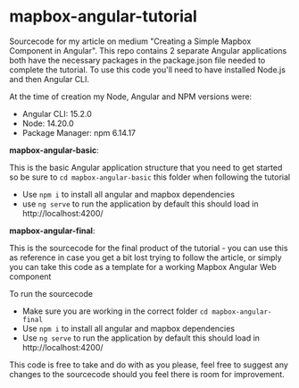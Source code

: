 # mapbox-angular-tutorial
 Sourcecode for my article on medium "Creating a Simple Mapbox Component in Angular". This repo contains 2 separate Angular applications both have the necessary packages in the package.json file needed to complete the tutorial. To use this code you'll need to have installed Node.js and then Angular CLI. 

At the time of creation my Node, Angular and NPM versions were:
- Angular CLI: 15.2.0
- Node: 14.20.0
- Package Manager: npm 6.14.17
 
**mapbox-angular-basic**:

This is the basic Angular application structure that you need to get started so be sure to `cd mapbox-angular-basic` this folder when following the tutorial 
- Use `npm i` to install all angular and mapbox dependencies
- use `ng serve` to run the application by default this should load in http://localhost:4200/



**mapbox-angular-final**:

This is the sourcecode for the final product of the tutorial - you can use this as reference in case you get a bit lost trying to follow the article, or simply you can take this code as a template for a working Mapbox Angular Web component

To run the sourcecode
- Make sure you are working in the correct folder `cd mapbox-angular-final`
- Use `npm i` to install all angular and mapbox dependencies
- Use `ng serve` to run the application by default this should load in http://localhost:4200/

This code is free to take and do with as you please, feel free to suggest any changes to the sourcecode should you feel there is room for improvement.
